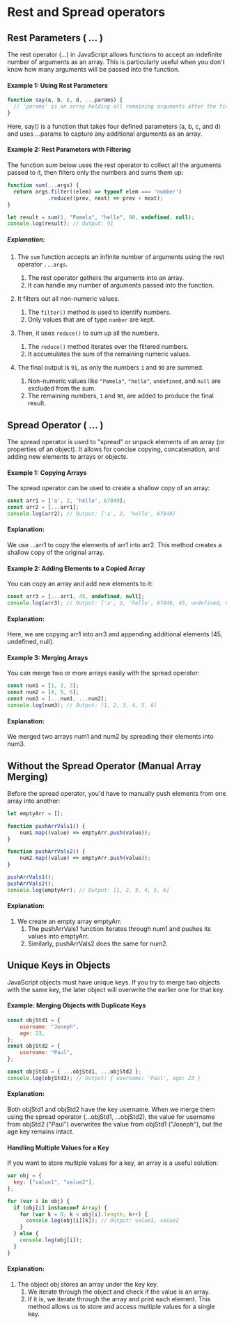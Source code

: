 # Rest and Spread operators

## Rest Parameters ( ... )
The rest operator (...) in JavaScript allows functions to accept an indefinite number of arguments as an array. This is particularly 
useful when you don't know how many arguments will be passed into
the function.

#### Example 1: Using Rest Parameters
```Javascript
function say(a, b, c, d, ...params) {
  // 'params' is an array holding all remaining arguments after the first four (a, b, c, d)
}

```
Here, say() is a function that takes four defined parameters (a, b, c, and d) and uses ...params to capture any additional arguments as an array.

#### Example 2: Rest Parameters with Filtering
The function sum below uses the rest operator to collect all the arguments passed to it, then filters only the numbers and sums them up:
```Javascript
function sum(...args) {
  return args.filter((elem) => typeof elem === 'number')
             .reduce((prev, next) => prev + next);
}

let result = sum(1, "Pamela", "hello", 90, undefined, null);
console.log(result); // Output: 91
```

##### Explanation: 
1. The `sum` function accepts an infinite number of arguments using the rest operator `...args`.
    1. The rest operator gathers the arguments into an array.
    2. It can handle any number of arguments passed into the function.

2. It filters out all non-numeric values.
    1. The `filter()` method is used to identify numbers.
    2. Only values that are of type `number` are kept.

3. Then, it uses `reduce()` to sum up all the numbers.
    1. The `reduce()` method iterates over the filtered numbers.
    2. It accumulates the sum of the remaining numeric values.

4. The final output is `91`, as only the numbers `1` and `90` are summed.
    1. Non-numeric values like `"Pamela"`, `"hello"`, `undefined`, and `null` are excluded from the sum.
    2. The remaining numbers, `1` and `90`, are added to produce the final result.


## Spread Operator ( ... )
The spread operator is used to "spread" or unpack elements of an array (or properties of an object). It allows for concise copying, concatenation, and adding new elements to arrays or objects.

#### Example 1: Copying Arrays
The spread operator can be used to create a shallow copy of an array:
```Javascript
const arr1 = ['a', 2, 'hello', 67849];
const arr2 = [...arr1]; 
console.log(arr2); // Output: ['a', 2, 'hello', 67849]
```
#### Explanation:
We use ...arr1 to copy the elements of arr1 into arr2. This method creates a shallow copy of the original array.

#### Example 2: Adding Elements to a Copied Array
You can copy an array and add new elements to it:
```Javascript
const arr3 = [...arr1, 45, undefined, null];
console.log(arr3); // Output: ['a', 2, 'hello', 67849, 45, undefined, null]
```
#### Explanation:
Here, we are copying arr1 into arr3 and appending additional elements (45, undefined, null).

#### Example 3: Merging Arrays
You can merge two or more arrays easily with the spread operator:
```Javascript
const num1 = [1, 2, 3];
const num2 = [4, 5, 6];
const num3 = [...num1, ...num2];
console.log(num3); // Output: [1, 2, 3, 4, 5, 6]
```

#### Explanation:
We merged two arrays num1 and num2 by spreading their elements into num3.

## Without the Spread Operator (Manual Array Merging)
Before the spread operator, you'd have to manually push elements from one array into another:
```Javascript
let emptyArr = [];

function pushArrVals1() {
    num1.map((value) => emptyArr.push(value));
}

function pushArrVals2() {
    num2.map((value) => emptyArr.push(value));
}

pushArrVals1();
pushArrVals2();
console.log(emptyArr); // Output: [1, 2, 3, 4, 5, 6]

```

#### Explanation: 
1. We create an empty array emptyArr.
    1. The pushArrVals1 function iterates through num1 and pushes its values into emptyArr.
    2. Similarly, pushArrVals2 does the same for num2.

## Unique Keys in Objects
JavaScript objects must have unique keys. If you try to merge two objects with the same key, the later object will overwrite the earlier one for that key.

#### Example: Merging Objects with Duplicate Keys
```Javascript
const objStd1 = {
    username: "Joseph",
    age: 23,
};
const objStd2 = {
    username: "Paul",
};

const objStd3 = { ...objStd1, ...objStd2 };
console.log(objStd3); // Output: { username: 'Paul', age: 23 }
```

#### Explanation: 
Both objStd1 and objStd2 have the key username. When we merge them using the spread operator (...objStd1, ...objStd2), the value for username from objStd2 ("Paul") overwrites the value from objStd1 ("Joseph"), but the age key remains intact.

#### Handling Multiple Values for a Key
If you want to store multiple values for a key, an array is a useful solution:

```Javascript
var obj = {
  key: ["value1", "value2"],
};

for (var i in obj) {
  if (obj[i] instanceof Array) {
    for (var k = 0; k < obj[i].length; k++) {
      console.log(obj[i][k]); // Output: value1, value2
    }
  } else {
    console.log(obj[i]);
  }
}

```

#### Explanation:
1. The object obj stores an array under the key key.
   1. We iterate through the object and check if the value is an array.
   2. If it is, we iterate through the array and print each element. This method allows us to store and access multiple values for a single key.